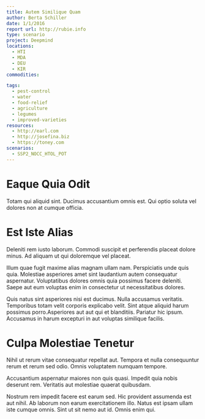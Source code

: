 ```yaml
---
title: Autem Similique Quam
author: Berta Schiller
date: 1/1/2016
report url: http://rubie.info
type: scenario
project: Deepmind
locations:
  - HTI
  - MDA
  - DEU
  - KIR
commodities:

tags:
  - pest-control
  - water
  - food-relief
  - agriculture
  - legumes
  - improved-varieties
resources:
  - http://earl.com
  - http://josefina.biz
  - https://toney.com
scenarios:
  - SSP2_NOCC_HTOL_POT
---
```

# Eaque Quia Odit
Totam qui aliquid sint. Ducimus accusantium omnis est. Qui optio soluta vel dolores non at cumque officia.

# Est Iste Alias
Deleniti rem iusto laborum. Commodi suscipit et perferendis placeat dolore minus. Ad aliquam ut qui doloremque vel placeat.
 Illum quae fugit maxime alias magnam ullam nam. Perspiciatis unde quis quia. Molestiae asperiores amet sint laudantium autem consequatur aspernatur. Voluptatibus dolores omnis quia possimus facere deleniti. Saepe aut eum voluptas enim in consectetur ut necessitatibus dolores.
 Quis natus sint asperiores nisi est ducimus. Nulla accusamus veritatis. Temporibus totam velit corporis explicabo velit. Sint atque aliquid harum possimus porro.Asperiores aut aut qui et blanditiis. Pariatur hic ipsum. Accusamus in harum excepturi in aut voluptas similique facilis.

# Culpa Molestiae Tenetur
Nihil ut rerum vitae consequatur repellat aut. Tempora et nulla consequuntur rerum et rerum sed odio. Omnis voluptatem numquam tempore.
 Accusantium aspernatur maiores non quis quasi. Impedit quia nobis deserunt rem. Veritatis aut molestiae quaerat quibusdam.
 Nostrum rem impedit facere est earum sed. Hic provident assumenda est aut nihil. Ab laborum non earum exercitationem illo. Natus est ipsam ullam iste cumque omnis. Sint ut sit nemo aut id. Omnis enim qui.
